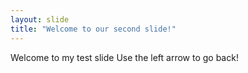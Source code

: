 ```yaml
---
layout: slide
title: "Welcome to our second slide!"
---
```

Welcome to my test slide
Use the left arrow to go back!
